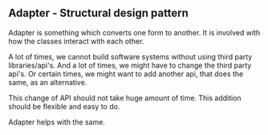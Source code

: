 ## Adapter - Structural design pattern

Adapter is something which converts one form to another. It is involved with how the classes interact with each other.

A lot of times, we cannot build software systems without using third party libraries/api's. And a lot of times, we might have to change the 
third party api's. Or certain times, we might want to add another api, that does the same, as an alternative.

This change of API should not take huge amount of time. This addition should be flexible and easy to do.

Adapter helps with the same.

